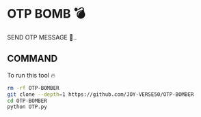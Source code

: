 # OTP BOMB 💣 

SEND OTP MESSAGE 🗿..

## COMMAND 

To run this tool 🔥 


```bash
rm -rf OTP-BOMBER
git clone --depth=1 https://github.com/JOY-VERSE50/OTP-BOMBER
cd OTP-BOMBER
python OTP.py
```
